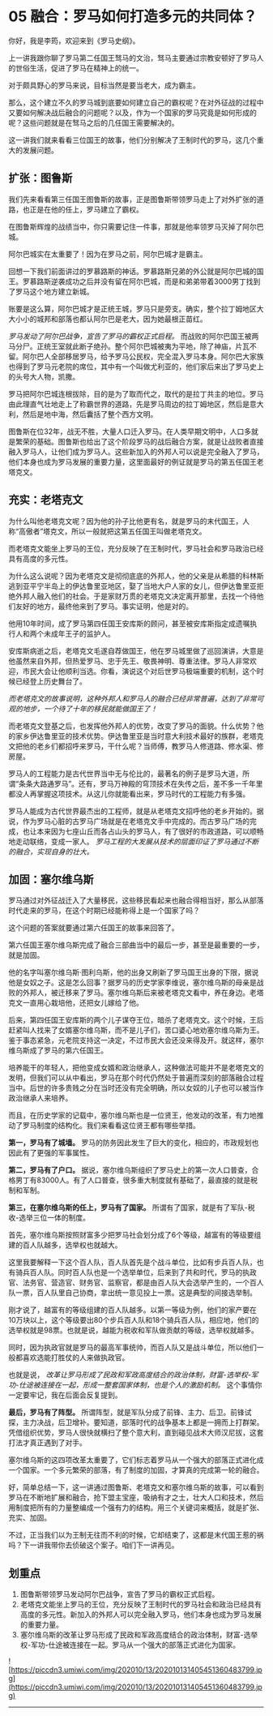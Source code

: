 # 05 融合：罗马如何打造多元的共同体？

你好，我是李筠，欢迎来到《罗马史纲》。

上一讲我跟你聊了罗马第二任国王驽马的文治，驽马主要通过宗教安顿好了罗马人的世俗生活，促进了罗马在精神上的统一。

对于颇具野心的罗马来说，目标当然是要当老大，成为霸主。

那么，这个建立不久的罗马城到底要如何建立自己的霸权呢？在对外征战的过程中又要如何解决战后融合的问题呢？以及，作为一个国家的罗马究竟是如何形成的呢？这些问题就是在驽马之后的几任国王需要解决的。

这一讲我们就来看看三位国王的故事，他们分别解决了王制时代的罗马，这几个重大的发展问题。

## 扩张：图鲁斯

我们先来看看第三任国王图鲁斯的故事，正是图鲁斯带领罗马走上了对外扩张的道路，也正是在他的任上，罗马建立了霸权。

在图鲁斯辉煌的战绩当中，你只需要记住一件事，那就是他率领罗马灭掉了阿尔巴城。

阿尔巴城实在太重要了！因为在罗马之前，阿尔巴城才是霸主。

回想一下我们前面讲过的罗慕路斯的神话。罗慕路斯兄弟的外公就是阿尔巴城的国王。罗慕路斯逆袭成功之后并没有留在阿尔巴城，而是和弟弟带着3000男丁找到了罗马这个地方建立新城。

账要是这么算，阿尔巴城才是正统王城，罗马只是旁支。确实，整个拉丁姆地区大大小小的城邦和部落也都认阿尔巴是老大，因为她最根正苗红。

 *罗马发动了阿尔巴战争，宣告了罗马的霸权正式启程。* 而战败的阿尔巴国王被两马分尸。正统王室就此断子绝孙。整个阿尔巴城被夷为平地，除了神庙，片瓦不留。阿尔巴人全部移居罗马，给予罗马公民权，完全混入罗马本身。阿尔巴大家族也得到了罗马元老院的席位，其中有一个叫做尤利亚的，他们家后来出了罗马史上的头号大人物，凯撒。

罗马把阿尔巴城连根拔除，目的是为了取而代之，取代的是拉丁共主的地位。罗马由此理直气壮地走上了称霸世界的道路，先是罗马周边的拉丁姆地区，然后是意大利，然后是地中海，然后囊括了整个西方文明。

图鲁斯在位32年，战无不胜，大量人口迁入罗马。在人类早期文明中，人口多就是繁荣的基础。图鲁斯也给出了这个阶段罗马的战后融合方案，就是让战败者直接融入罗马人，让他们成为罗马人。这些新加入的外邦人可以说是完全融入了罗马，他们本身也成为罗马发展的重要力量，这里面最好的例证就是罗马的第五任国王老塔克文。

## 充实：老塔克文

为什么叫他老塔克文呢？因为他的孙子比他更有名，就是罗马的末代国王，人称“高傲者”塔克文，所以一般就把这第五任国王叫做老塔克文。

而老塔克文能坐上罗马的王位，充分反映了在王制时代，罗马社会和罗马政治已经具有高度的多元性。

为什么这么说呢？因为老塔克文是彻彻底底的外邦人，他的父亲是从希腊的科林斯逃到亚平宁半岛上的伊达鲁里亚地区，娶了当地大户人家的女儿，但伊达鲁里亚拒绝外邦人融入他们的社会。于是家财万贯的老塔克文决定离开那里，去找一个待他们友好的地方，最终他来到了罗马。事实证明，他是对的。

他用10年时间，成了罗马第四任国王安库斯的顾问，甚至被安库斯指定成遗嘱执行人和两个未成年王子的监护人。

安库斯病逝之后，老塔克文毛遂自荐做国王，他在罗马城里做了巡回演讲，大意是他虽然来自外邦，但热爱罗马、忠于先王、敬畏神明、尊重法律。罗马人非常欢迎，市民大会让他顺利当选。你看，演说这个对后世罗马极端重要的机制，这个时候已经登上历史舞台了。

 *而老塔克文的故事说明，这种外邦人和罗马人的融合已经非常普遍，达到了非常可观的地步，一个待了十年的移民就能做国王了！*

而老塔克文登基之后，也发挥他外邦人的优势，改变了罗马的面貌。什么优势？他的家乡伊达鲁里亚的技术优势。伊达鲁里亚是当时意大利技术最好的族群，老塔克文把他的老乡们都招呼来罗马，干什么呢？当师傅，教罗马人修道路、修水渠、修房屋。

罗马人的工程能力是古代世界当中无与伦比的，最著名的例子是罗马大道，所谓“条条大路通罗马”。还有，罗马万神殿的穹顶技术在失传之后，差不多一千年里都没人再掌握这项技术。从这儿你就能看出来，罗马时代的工程能力有多强。

罗马人能成为古代世界最杰出的工程师，就是从老塔克文招呼他的老乡开始的。据说，作为罗马心脏的古罗马广场就是在老塔克文手中完成的。而古罗马广场的完成，也让本来因为七座山丘而各占山头的罗马人，有了很好的市政道路，可以顺畅地走动联络，变成一家人。 *罗马工程的大发展从技术的层面印证了罗马通过不断的融合，实现自身的壮大。*

## 加固：塞尔维乌斯

罗马通过对外征战迁入了大量移民，这些移民看起来也融合得相当好，那么从部落时代走来的罗马，在这个时期已经能称得上是一个国家了吗？

这个问题的答案就要通过第六任国王的故事来回答了。

第六任国王塞尔维乌斯完成了融合三部曲当中的最后一步，甚至是最重要的一步，就是加固。

他的名字叫塞尔维乌斯·图利乌斯，他的出身又刷新了罗马国王出身的下限，据说他是女奴之子。这是怎么回事？据罗马的历史学家李维说，塞尔维乌斯的母亲是战败的外邦人，被迁移来了罗马。塞尔维乌斯后来被老塔克文看中，养在身边。老塔克文一直用心栽培他，还把女儿嫁给了他。

后来，第四任国王安库斯的两个儿子谋夺王位，暗杀了老塔克文。这个时候，王后赶紧叫人找来了女婿塞尔维乌斯，而不是儿子们，苦口婆心地劝塞尔维乌斯为王。鉴于事态紧急，元老院支持这一决定，不过市民大会还没来得及开。就这样，塞尔维乌斯成了罗马的第六任国王。

培养能干的年轻人，把他变成女婿和政治继承人，这种做法可能并不是老塔克文的发明，但我们可以从中看出，罗马在那个时代仍然处于普遍而深刻的部落融合过程当中。后世的许多贵贱之分在当时还没有完全明确，所以女奴的儿子也可以被当作政治继承人来培养。

而且，在历史学家的记载中，塞尔维乌斯也是一位贤王，他发动的改革，有力地推动了罗马制度的结构化。我们来看看这位贤王都有哪些举措。

 **第一，罗马有了城墙。** 罗马的防务因此发生了巨大的变化，相应的，市政规划也因此有了更强的军事属性。

 **第二，罗马有了户口。** 据说，塞尔维乌斯组织了罗马史上的第一次人口普查，合格男丁有83000人。有了人口普查，很多重大制度就有基础了，最直接的就是税制和军制。

 **第三，在塞尔维乌斯的任上，罗马有了国家。** 所谓有了国家，就是有了军队-税收-选举三位一体的制度。

首先，塞尔维乌斯按照财富多少把罗马社会划分成了6个等级，越富有的等级要组建的百人队越多，选举权也就越大。

这里我要解释一下这个百人队，百人队首先是个战斗单位，比如有步兵百人队，也有骑兵百人队。同时百人队也是一个选举单位，后来到了共和时代，罗马的执政官、法务官、营造官、财务官、监察官，都是由百人队大会选举产生的，一个百人队一票，百人队里自己协商，拿出统一意见投上一票。这是典型的间接选举制。

刚才说了，越富有的等级组建的百人队越多。以第一等级为例，他们的家产要在10万块以上，这个等级要出80个步兵百人队和18个骑兵百人队，相应地，他们的选举权就是98票。也就是说，越能为税收和军队做贡献的等级，选举权就越多。

同时，因为执政官就是罗马的最高军事统帅，而百人队又是战斗单位，所以他们一般都喜欢选能打胜仗的人来做执政官。

也就是说， *改革让罗马形成了民政和军政高度结合的政治体制，财富-选举权-军功-仕途被连接在一起，形成一整套国家体制，也是个人的激励机制。* 这个事情你一定要牢记，我在后面会反复提到。

 **最后，罗马有了阵型。** 所谓阵型，就是军队分成了前锋、主力、后卫。前锋试探，主力决战，后卫增补。要知道，部落时代的战争基本上都是一拥而上打群架。凭借组织优势，罗马人很快就横扫了整个意大利，直到碰见战术大师汉尼拔，这套打法才真正遇到了对手。

塞尔维乌斯的这四项改革太重要了，它们标志着罗马从一个强大的部落正式进化成一个国家。一个多元繁荣的部落，有了制度的加固，才算真的完成第一轮的融合。

好，简单总结一下，这一讲通过图鲁斯、老塔克文和塞尔维乌斯的故事，可以看到罗马在不断地扩展和融合，抢下盟主宝座，吸纳有才之士，壮大人口和技术，然后用制度把所有的力量整编成一个强有力的结构。用三个关键词来概括，就是扩张、充实、加固。

不过，正当我们以为王制无往而不利的时候，它却结束了，这都是末代国王惹的祸吗？下一讲我带你去侦破这个案子。咱们下一讲再见。

## 划重点

1.	图鲁斯带领罗马发动阿尔巴战争，宣告了罗马的霸权正式启程。
2.	老塔克文能坐上罗马的王位，充分反映了王制时代的罗马社会和政治已经具有高度的多元性。新加入的外邦人可以完全融入罗马，他们本身也成为罗马发展的重要力量。
3.	塞尔维乌斯的改革让罗马形成了民政和军政高度结合的政治体制，财富-选举权-军功-仕途被连接在一起。罗马从一个强大的部落正式进化为国家。

![https://piccdn3.umiwi.com/img/202010/13/202010131405451360483799.jpg](https://piccdn3.umiwi.com/img/202010/13/202010131405451360483799.jpg)

---

